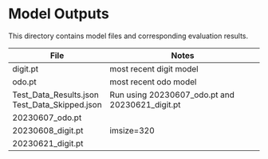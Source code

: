 # Model Outputs

This directory contains model files and corresponding evaluation results. 

|File|Notes|
|---|---|
|digit.pt | most recent digit model|
|odo.pt | most recent odo model |
| Test_Data_Results.json <br> Test_Data_Skipped.json   | Run using 20230607_odo.pt and 20230621_digit.pt|
|20230607_odo.pt | | 
|20230608_digit.pt  | imsize=320|
|20230621_digit.pt|   |
